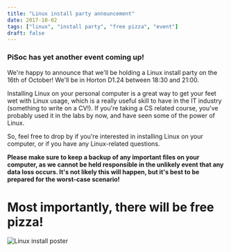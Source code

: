 ```yaml
---
title: "Linux install party announcement"
date: 2017-10-02
tags: ["linux", "install party", "free pizza", "event"]
draft: false
---
```


### PiSoc has yet another event coming up!

We're happy to announce that we'll be holding a Linux install party on the 16th of October! We'll be in Horton D1.24 between 18:30 and 21:00.

Installing Linux on your personal computer is a great way to get your feet wet with Linux usage, which is a really useful skill to have in the IT industry (something to write on a CV!). If you're taking a CS related course, you've probably used it in the labs by now, and have seen some of the power of Linux.

So, feel free to drop by if you're interested in installing Linux on your computer, or if you have any Linux-related questions.

**Please make sure to keep a backup of any important files on your computer, as we cannot be held responsible in the unlikely event that any data loss occurs. It's not likely this will happen, but it's best to be prepared for the worst-case scenario!**

# Most importantly, there will be free pizza!

![Linux install poster](/img/install_party_2017_2.png)
